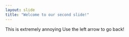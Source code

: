 ```yaml
---
layout: slide
title: "Welcome to our second slide!"
---
```

This is extremely annoying
Use the left arrow to go back!
